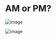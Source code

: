 <h1>AM or PM?</h1>

![image](https://github.com/user-attachments/assets/ebc3c4a1-e7d2-420c-a894-2acdb3a0b03b)

![image](https://github.com/user-attachments/assets/9d6da679-9651-4719-af62-50ae426a4d4b)

